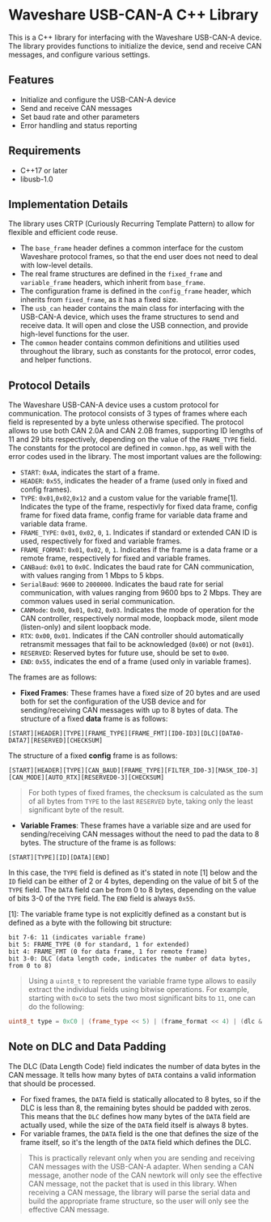 # Waveshare USB-CAN-A C++ Library
This is a C++ library for interfacing with the Waveshare USB-CAN-A device. The library provides functions to initialize the device, send and receive CAN messages, and configure various settings.
## Features
- Initialize and configure the USB-CAN-A device
- Send and receive CAN messages
- Set baud rate and other parameters
- Error handling and status reporting
## Requirements
- C++17 or later
- libusb-1.0


## Implementation Details
The library uses CRTP (Curiously Recurring Template Pattern) to allow for flexible and efficient code reuse. 
- The `base_frame` header defines a common interface for the custom Waveshare protocol frames, so that the end user does not need to deal with low-level details.
- The real frame structures are defined in the `fixed_frame` and `variable_frame` headers, which inherit from `base_frame`.
- The configuration frame is defined in the `config_frame` header, which inherits from `fixed_frame`, as it has a fixed size.
- The `usb_can` header contains the main class for interfacing with the USB-CAN-A device, which uses the frame structures to send and receive data. It will open and close the USB connection, and provide high-level functions for the user.
- The `common` header contains common definitions and utilities used throughout the library, such as constants for the protocol, error codes, and helper functions.

## Protocol Details
The Waveshare USB-CAN-A device uses a custom protocol for communication. The protocol consists of 3 types of frames where each field is represented by a byte unless otherwise specified. The protocol allows to use both CAN 2.0A and CAN 2.0B frames, supporting ID lengths of 11 and 29 bits respectively, depending on the value of the `FRAME_TYPE` field. The constants for the protocol are defined in `common.hpp`, as well with the error codes used in the library.
The most important values are the following:
- `START`: `0xAA`, indicates the start of a frame.
- `HEADER`: `0x55`, indicates the header of a frame (used only in fixed and config frames).
- `TYPE`: `0x01`,`0x02`,`0x12` and a custom value for the variable frame[1]. Indicates the type of the frame, respectivly for fixed data frame, config frame for fixed data frame, config frame for variable data frame and variable data frame.
- `FRAME_TYPE`: `0x01`, `0x02`, `0`, `1`. Indicates if standard or extended CAN ID is used, respectively for fixed and variable frames.
- `FRAME_FORMAT`: `0x01`, `0x02`, `0`, `1`. Indicates if the frame is a data frame or a remote frame, respectively for fixed and variable frames.
- `CANBaud`: `0x01` to `0x0C`. Indicates the baud rate for CAN communication, with values ranging from 1 Mbps to 5 kbps.
- `SerialBaud`: `9600` to `2000000`. Indicates the baud rate for serial communication, with values ranging from 9600 bps to 2 Mbps. They are common values used in serial communication.
- `CANMode`: `0x00`, `0x01`, `0x02`, `0x03`. Indicates the mode of operation for the CAN controller, respectively normal mode, loopback mode, silent mode (listen-only) and silent loopback mode.
- `RTX`: `0x00`, `0x01`. Indicates if the CAN controller should automatically retransmit messages that fail to be acknowledged (`0x00`) or not (`0x01`).
- `RESERVED`: Reserved bytes for future use, should be set to `0x00`.
- `END`: `0x55`, indicates the end of a frame (used only in variable frames).

The frames are as follows:
- **Fixed Frames**: These frames have a fixed size of 20 bytes and are used both for set the configuration of the USB device and for sending/receiving CAN messages with up to 8 bytes of data. The structure of a fixed **data** frame is as follows:
```
[START][HEADER][TYPE][FRAME_TYPE][FRAME_FMT][ID0-ID3][DLC][DATA0-DATA7][RESERVED][CHECKSUM]
```
The structure of a fixed **config** frame is as follows:
```
[START][HEADER][TYPE][CAN_BAUD][FRAME_TYPE][FILTER_ID0-3][MASK_ID0-3][CAN_MODE][AUTO_RTX][RESERVED0-3][CHECKSUM]
```

> For both types of fixed frames, the checksum is calculated as the sum of all bytes from `TYPE` to the last `RESERVED` byte, taking only the least significant byte of the result.


- **Variable Frames**: These frames have a variable size and are used for sending/receiving CAN messages without the need to pad the data to 8 bytes. The structure of the frame is as follows:
```
[START][TYPE][ID][DATA][END]
```
In this case, the `TYPE` field is defined as it's stated in note [1] below and the `ID` field can be either of 2 or 4 bytes, depending on the value of bit 5 of the `TYPE` field. The `DATA` field can be from 0 to 8 bytes, depending on the value of bits 3-0 of the `TYPE` field. The `END` field is always `0x55`.


[1]: The variable frame type is not explicitly defined as a constant but is defined as a byte with the following bit structure:
```
bit 7-6: 11 (indicates variable frame)
bit 5: FRAME_TYPE (0 for standard, 1 for extended)
bit 4: FRAME_FMT (0 for data frame, 1 for remote frame)
bit 3-0: DLC (data length code, indicates the number of data bytes, from 0 to 8)
```
> Using a `uint8_t` to represent the variable frame type allows to easily extract the individual fields using bitwise operations. For example, starting with `0xC0` to sets the two most significant bits to `11`, one can do the following:
```cpp
uint8_t type = 0xC0 | (frame_type << 5) | (frame_format << 4) | (dlc & 0x0F);
```

## Note on DLC and Data Padding
The DLC (Data Length Code) field indicates the number of data bytes in the CAN message. It tells how many bytes of `DATA` contains a valid information that should be processed. 
- For fixed frames, the `DATA` field is statically allocated to 8 bytes, so if the DLC is less than 8, the remaining bytes should be padded with zeros. This means that the `DLC` defines how many bytes of the `DATA` field are actually used, while the size of the `DATA` field itself is always 8 bytes.
- For variable frames, the `DATA` field is the one that defines the size of the frame itself, so it's the length of the `DATA` field which defines the DLC.

> This is practically relevant only when you are sending and receiving CAN messages with the USB-CAN-A adapter. When sending a CAN message, another node of the CAN newtork will only see the effective CAN message, not the packet that is used in this library. When receiving a CAN message, the library will parse the serial data and build the appropriate frame structure, so the user will only see the effective CAN message.

